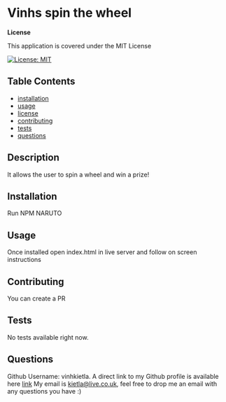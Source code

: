 # Vinhs spin the wheel

**License**

This application is covered under the MIT License

[![License: MIT](https://img.shields.io/badge/License-MIT-yellow.svg)](https://opensource.org/licenses/MIT)

## Table Contents

- [installation](#installation)
- [usage](#usage)
- [license](#license)
- [contributing](#contributing)
- [tests](#tests)
- [questions](#questions)


## Description

It allows the user to spin a wheel and win a prize!

## Installation

Run NPM NARUTO 

## Usage

Once installed open index.html in live server and follow on screen instructions

## Contributing

You can create a PR

## Tests

No tests available right now.

## Questions

Github Username: vinhkietla. A direct link to my Github profile is available here [link](https://github.com/vinhkietla)
My email is kietla@live.co.uk, feel free to drop me an email with any questions you have :)
